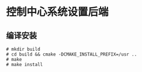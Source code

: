 # 控制中心系统设置后端

## 编译安装
```
# mkdir build
# cd build && cmake -DCMAKE_INSTALL_PREFIX=/usr ..
# make
# make install
```
